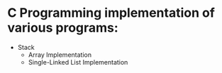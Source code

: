 # C Programming implementation of various programs:
- Stack
  - Array Implementation
  - Single-Linked List Implementation
  
 
